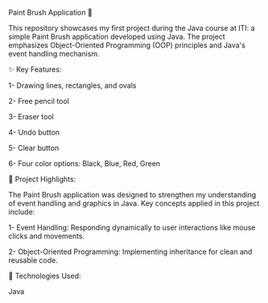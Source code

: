 Paint Brush Application 🎨

This repository showcases my first project during the Java course at ITI: a simple Paint Brush application developed using Java. The project emphasizes Object-Oriented Programming (OOP) principles and Java's event handling mechanism.

✨ Key Features:

1- Drawing lines, rectangles, and ovals

2- Free pencil tool

3- Eraser tool

4- Undo button

5- Clear button

6- Four color options: Black, Blue, Red, Green

🎯 Project Highlights:

The Paint Brush application was designed to strengthen my understanding of event handling and graphics in Java. Key concepts applied in this project include:

1- Event Handling: Responding dynamically to user interactions like mouse clicks and movements.

2- Object-Oriented Programming: Implementing inheritance for clean and reusable code.

📂 Technologies Used:

Java 
